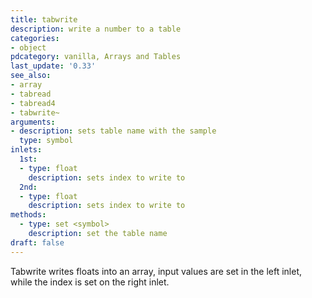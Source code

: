 ```yaml
---
title: tabwrite
description: write a number to a table
categories:
- object
pdcategory: vanilla, Arrays and Tables
last_update: '0.33'
see_also:
- array
- tabread
- tabread4
- tabwrite~
arguments:
- description: sets table name with the sample
  type: symbol
inlets:
  1st:
  - type: float
    description: sets index to write to
  2nd:
  - type: float
    description: sets index to write to
methods:
  - type: set <symbol>
    description: set the table name
draft: false
---
```

Tabwrite writes floats into an array,  input values are set in the left inlet,  while the index is set on the right inlet.
